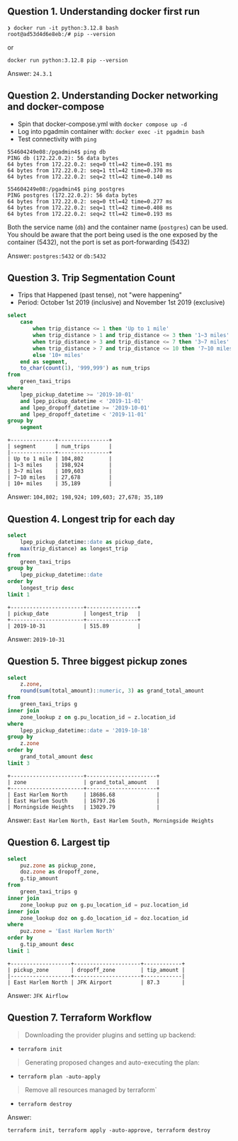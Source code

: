 ## Question 1. Understanding docker first run
```
❯ docker run -it python:3.12.8 bash
root@ad53d4d6e8eb:/# pip --version
```
or 

```shell
docker run python:3.12.8 pip --version
```

Answer: `24.3.1`


## Question 2. Understanding Docker networking and docker-compose

- Spin that docker-compose.yml with `docker compose up -d`
- Log into pgadmin container with: `docker exec -it pgadmin bash`
- Test connectivity with `ping`

```shell
554604249e08:/pgadmin4$ ping db
PING db (172.22.0.2): 56 data bytes
64 bytes from 172.22.0.2: seq=0 ttl=42 time=0.191 ms
64 bytes from 172.22.0.2: seq=1 ttl=42 time=0.370 ms
64 bytes from 172.22.0.2: seq=2 ttl=42 time=0.140 ms

554604249e08:/pgadmin4$ ping postgres
PING postgres (172.22.0.2): 56 data bytes
64 bytes from 172.22.0.2: seq=0 ttl=42 time=0.277 ms
64 bytes from 172.22.0.2: seq=1 ttl=42 time=0.408 ms
64 bytes from 172.22.0.2: seq=2 ttl=42 time=0.193 ms
```

Both the service name (`db`) and the container name (`postgres`) can be used.
You should be aware that the port being used is the one exposed by the container (5432), not the port is set as port-forwarding (5432)

Answer: `postgres:5432` or `db:5432`


## Question 3. Trip Segmentation Count

- Trips that Happened (past tense), not "were happening"
- Period: October 1st 2019 (inclusive) and November 1st 2019 (exclusive)

```sql
select
    case
        when trip_distance <= 1 then 'Up to 1 mile'
        when trip_distance > 1 and trip_distance <= 3 then '1~3 miles'
        when trip_distance > 3 and trip_distance <= 7 then '3~7 miles'
        when trip_distance > 7 and trip_distance <= 10 then '7~10 miles'
        else '10+ miles'
    end as segment,
    to_char(count(1), '999,999') as num_trips
from
    green_taxi_trips
where
    lpep_pickup_datetime >= '2019-10-01'
    and lpep_pickup_datetime < '2019-11-01'
    and lpep_dropoff_datetime >= '2019-10-01'
    and lpep_dropoff_datetime < '2019-11-01'
group by
    segment
```
```
+--------------+----------------+
| segment      | num_trips      |
|--------------+----------------+
| Up to 1 mile | 104,802        |
| 1~3 miles    | 198,924        |
| 3~7 miles    | 109,603        |
| 7~10 miles   | 27,678         |
| 10+ miles    | 35,189         |
```

Answer: `104,802; 198,924; 109,603; 27,678; 35,189`


## Question 4. Longest trip for each day
```sql
select
    lpep_pickup_datetime::date as pickup_date,
    max(trip_distance) as longest_trip
from
    green_taxi_trips
group by
    lpep_pickup_datetime::date
order by
    longest_trip desc
limit 1
```
```
+-----------------------+----------------+
| pickup_date           | longest_trip   |
+-----------------------+----------------+
| 2019-10-31            | 515.89         |
```

Answer: `2019-10-31`


## Question 5. Three biggest pickup zones
```sql
select
    z.zone,
    round(sum(total_amount)::numeric, 3) as grand_total_amount
from
    green_taxi_trips g
inner join
    zone_lookup z on g.pu_location_id = z.location_id
where
    lpep_pickup_datetime::date = '2019-10-18'
group by
    z.zone
order by
    grand_total_amount desc
limit 3
```
```
+-----------------------+----------------------+
| zone                  | grand_total_amount   |
+-----------------------+----------------------+
| East Harlem North     | 18686.68             |
| East Harlem South     | 16797.26             |
| Morningside Heights   | 13029.79             |
```

Answer: `East Harlem North, East Harlem South, Morningside Heights`


## Question 6. Largest tip
```sql
select
    puz.zone as pickup_zone,
    doz.zone as dropoff_zone,
    g.tip_amount
from
    green_taxi_trips g
inner join
    zone_lookup puz on g.pu_location_id = puz.location_id
inner join
    zone_lookup doz on g.do_location_id = doz.location_id
where
    puz.zone = 'East Harlem North'
order by
    g.tip_amount desc
limit 1
```

```
+-------------------+---------------------+------------+
| pickup_zone       | dropoff_zone        | tip_amount |
|-------------------+---------------------+------------|
| East Harlem North | JFK Airport         | 87.3       |
```

Answer: `JFK Airflow`


## Question 7. Terraform Workflow

> Downloading the provider plugins and setting up backend: 

- `terraform init`

> Generating proposed changes and auto-executing the plan: 

- `terraform plan -auto-apply`

> Remove all resources managed by terraform`

- `terraform destroy`

Answer:

```
terraform init, terraform apply -auto-approve, terraform destroy
```